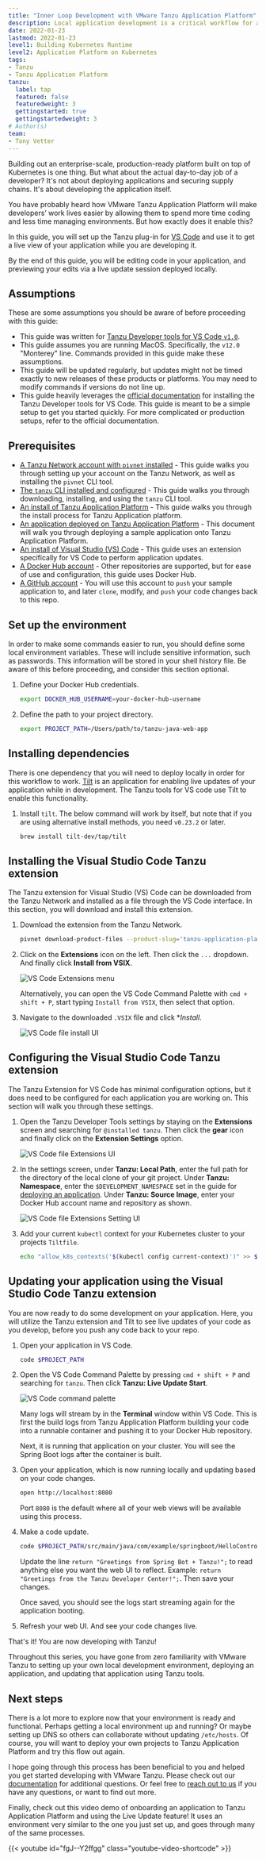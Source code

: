 ```yaml
---
title: "Inner Loop Development with VMware Tanzu Application Platform"
description: Local application development is a critical workflow for application developers. Getting fast feedback on each code change iteration is an important capability of this workflow. This guide will walk you through setting up a local development workflow which will enable live, local updates with each code save.  
date: 2022-01-23
lastmod: 2022-01-23
level1: Building Kubernetes Runtime
level2: Application Platform on Kubernetes
tags:
- Tanzu
- Tanzu Application Platform
tanzu:
  label: tap
  featured: false
  featuredweight: 3
  gettingstarted: true
  gettingstartedweight: 3
# Author(s)
team:
- Tony Vetter
---
```


Building out an enterprise-scale, production-ready platform built on top of Kubernetes is one thing. But what about the actual day-to-day job of a developer? It's not about deploying applications and securing supply chains. It's about developing the application itself. 

You have probably heard how VMware Tanzu Application Platform will make developers’ work lives easier by allowing them to spend more time coding and less time managing environments. But how exactly does it enable this?

In this guide, you will set up the Tanzu plug-in for [VS Code](https://code.visualstudio.com) and use it to get a live view of your application while you are developing it. 

By the end of this guide, you will be editing code in your application, and previewing your edits via a live update session deployed locally. 

## Assumptions

These are some assumptions you should be aware of before proceeding with this guide:

* This guide was written for [Tanzu Developer tools for VS Code `v1.0`](https://docs.vmware.com/en/Tanzu-Application-Platform/1.0/tap/GUID-vscode-extension-install.html). 
* This guide assumes you are running MacOS. Specifically, the `v12.0` "Monterey" line. Commands provided in this guide make these assumptions.
* This guide will be updated regularly, but updates might not be timed exactly to new releases of these products or platforms. You may need to modify commands if versions do not line up.
* This guide heavily leverages the [official documentation](https://docs.vmware.com/en/Tanzu-Application-Platform/1.0/tap/GUID-vscode-extension-install.html) for installing the Tanzu Developer tools for VS Code. This guide is meant to be a simple setup to get you started quickly. For more complicated or production setups, refer to the official documentation.

## Prerequisites
* [A Tanzu Network account with `pivnet` installed](/guides/tanzu-network-gs) - This guide walks you through setting up your account on the Tanzu Network, as well as installing the `pivnet` CLI tool.
* [The `tanzu` CLI installed and configured](/guides/tanzu-cli-gs) - This guide walks you through downloading, installing, and using the `tanzu` CLI tool.
* [An install of Tanzu Application Platform](/guides/tanzu-application-platform-gs) - This guide walks you through the install process for Tanzu Application platform. 
* [An application deployed on Tanzu Application Platform](https://docs.vmware.com/en/VMware-Tanzu-Application-Platform/1.3/tap/GUID-getting-started-deploy-first-app.html) - This document will walk you through deploying a sample application onto Tanzu Application Platform.
* [An install of Visual Studio (VS) Code](https://code.visualstudio.com/download) - This guide uses an extension specifically for VS Code to perform application updates. 
* [A Docker Hub account](https://hub.docker.com/signup) - Other repositories are supported, but for ease of use and configuration, this guide uses Docker Hub.
* [A GitHub account](https://docs.github.com/en/get-started/signing-up-for-github/signing-up-for-a-new-github-account) - You will use this account to `push` your sample application to, and later `clone`, modify, and `push` your code changes back to this repo. 

## Set up the environment

In order to make some commands easier to run, you should define some local environment variables. These will include sensitive information, such as passwords. This information will be stored in your shell history file. Be aware of this before proceeding, and consider this section optional. 

1. Define your Docker Hub credentials.

    ```sh
    export DOCKER_HUB_USERNAME=your-docker-hub-username
    ```

2. Define the path to your project directory.

    ```sh
    export PROJECT_PATH=/Users/path/to/tanzu-java-web-app
    ```

## Installing dependencies

There is one dependency that you will need to deploy locally in order for this workflow to work. [Tilt](https://tilt.dev) is an application for enabling live updates of your application while in development. The Tanzu tools for VS code use Tilt to enable this functionality.

1. Install `tilt`. The below command will work by itself, but note that if you are using alternative install methods, you need `v0.23.2` or later. 

    ```sh
    brew install tilt-dev/tap/tilt
    ```

## Installing the Visual Studio Code Tanzu extension

The Tanzu extension for Visual Studio (VS) Code can be downloaded from the Tanzu Network and installed as a file through the VS Code interface. In this section, you will download and install this extension.

1. Download the extension from the Tanzu Network.

    ```sh
    pivnet download-product-files --product-slug='tanzu-application-platform' --release-version='1.0.0' --product-file-id=1115996
    ```

2. Click on the **Extensions** icon on the left. Then click the `...` dropdown. And finally click **Install from VSIX**. 

    ![VS Code Extensions menu](images/image1.png "Click Install from VSIX in the settings menu.")

    Alternatively, you can open the VS Code Command Palette with `cmd + shift + P`, start typing `Install from VSIX`, then select that option.

3. Navigate to the downloaded `.VSIX` file and click **Install*. 

    ![VS Code file install UI](images/image2.png "Navigate to the downloaded file, and click install.")

## Configuring the Visual Studio Code Tanzu extension

The Tanzu Extension for VS Code has minimal configuration options, but it does need to be configured for each application you are working on. This section will walk you through these settings.

1. Open the Tanzu Developer Tools settings by staying on the **Extensions** screen and searching for `@installed tanzu`. Then click the **gear** icon and finally click on the **Extension Settings** option.

    ![VS Code file Extensions UI](images/image3.png "Find the Tanzu extension settings menu and open it.")

2. In the settings screen, under **Tanzu: Local Path**, enter the full path for the directory of the local clone of your git project. Under **Tanzu: Namespace**, enter the `$DEVELOPMENT_NAMESPACE` set in the guide for [deploying an application](/guides/tanzu-application-platform-deploying-a-workload). Under **Tanzu: Source Image**, enter your Docker Hub account name and repository as shown. 

    ![VS Code file Extensions Setting UI](images/image4.png "Fill out the fields as shown.")

3. Add your current `kubectl` context for your Kubernetes cluster to your projects `Tiltfile`.

    ```sh
    echo "allow_k8s_contexts('$(kubectl config current-context)')" >> $PROJECT_PATH/Tiltfile
    ```

## Updating your application using the Visual Studio Code Tanzu extension

You are now ready to do some development on your application. Here, you will utilize the Tanzu extension and Tilt to see live updates of your code as you develop, before you push any code back to your repo. 

1. Open your application in VS Code.

    ```sh
    code $PROJECT_PATH
    ```

2. Open the VS Code Command Palette by pressing `cmd + shift + P` and searching for `tanzu`. Then click **Tanzu: Live Update Start**. 

    ![VS Code command palette](images/image5.png "Select tanzu live update start")

    Many logs will stream by in the **Terminal** window within VS Code. This is first the build logs from Tanzu Application Platform building your code into a runnable container and pushing it to your Docker Hub repository. 

    Next, it is running that application on your cluster. You will see the Spring Boot logs after the container is built. 

3. Open your application, which is now running locally and updating based on your code changes. 

    ```sh
    open http://localhost:8080
    ```

    Port `8080` is the default where all of your web views will be available using this process. 

4. Make a code update.

    ```sh
    code $PROJECT_PATH/src/main/java/com/example/springboot/HelloController.java
    ```
    Update the line `return "Greetings from Spring Bot + Tanzu!";` to read anything else you want the web UI to reflect. Example: `return "Greetings from the Tanzu Developer Center!";`. Then save your changes.

    Once saved, you should see the logs start streaming again for the application booting. 

5. Refresh your web UI. And see your code changes live. 

That's it! You are now developing with Tanzu! 

Throughout this series, you have gone from zero familiarity with VMware Tanzu to setting up your own local development environment, deploying an application, and updating that application using Tanzu tools. 

## Next steps

There is a lot more to explore now that your environment is ready and functional. Perhaps getting a local environment up and running? Or maybe setting up DNS so others can collaborate without updating `/etc/hosts`. Of course, you will want to deploy your own projects to Tanzu Application Platform and try this flow out again. 

I hope going through this process has been beneficial to you and helped you get started developing with VMware Tanzu. Please check out our [documentation](https://docs.vmware.com/en/Tanzu-Application-Platform/1.0/tap/GUID-overview.html) for additional questions. Or feel free to [reach out to us](https://github.com/vmware-tanzu/tanzu-dev-portal/issues/new?assignees=&labels=feedback&template=feedback.md&title=) if you have any questions, or want to find out more. 

Finally, check out this video demo of onboarding an application to Tanzu Application Platform and using the Live Update feature! It uses an environment very similar to the one you just set up, and goes through many of the same processes. 

{{< youtube id="fgJ--Y2ffgg" class="youtube-video-shortcode" >}}
